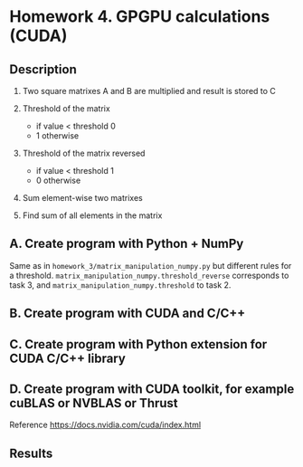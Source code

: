 # Homework 4. GPGPU calculations (CUDA)

## Description

1. Two square matrixes A and B are multiplied and result is stored to C
2. Threshold of the matrix

   - if value < threshold 0
   - 1 otherwise

3. Threshold of the matrix reversed

   - if value < threshold 1
   - 0 otherwise

4. Sum element-wise two matrixes
5. Find sum of all elements in the matrix

## A. Create program with Python + NumPy

Same as in `homework_3/matrix_manipulation_numpy.py` but different rules for a threshold. `matrix_manipulation_numpy.threshold_reverse` corresponds to task 3, and  `matrix_manipulation_numpy.threshold` to task 2.

## B. Create program with CUDA and C/C++

## C. Create program with Python extension for CUDA C/C++ library

## D. Create program with CUDA toolkit, for example cuBLAS or NVBLAS or Thrust

Reference https://docs.nvidia.com/cuda/index.html

## Results
